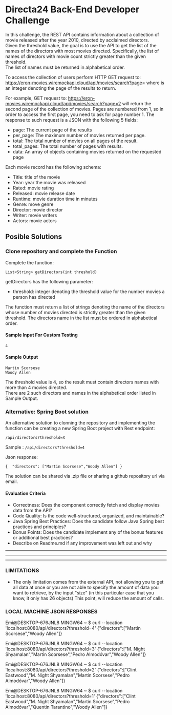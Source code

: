 # Directa24 Back-End Developer Challenge 

In this challenge, the REST API contains information about a collection of movie released after the year 2010, directed by acclaimed directors.  
Given the threshold value, the goal is to use the API to get the list of the names of the directors with most movies directed. Specifically, 
the list of names of directors with movie count strictly greater than the given threshold.   
The list of names must be returned in alphabetical order.  

To access the collection of users perform HTTP GET request to:
https://eron-movies.wiremockapi.cloud/api/movies/search?page=<pageNumber>
where <pageNumber> is an integer denoting the page of the results to return.

For example, GET request to:
https://eron-movies.wiremockapi.cloud/api/movies/search?page=2
will return the second page of the collection of movies. Pages are numbered from 1, so in order to access the first page, you need to ask for page number 1.
The response to such request is a JSON with the following 5 fields:

- page: The current page of the results  
- per_page: The maximum number of movies returned per page.  
- total: The total number of movies on all pages of the result.  
- total_pages: The total number of pages with results.  
- data: An array of objects containing movies returned on the requested page  

Each movie record has the following schema:  
- Title: title of the movie  
- Year: year the movie was released  
- Rated: movie rating  
- Released: movie release date  
- Runtime: movie duration time in minutes  
- Genre: move genre  
- Director: movie director  
- Writer: movie writers  
- Actors: movie actors  

## Posible Solutions
### Clone repository and complete the Function
  
Complete the function:

    List<String> getDirectors(int threshold)

getDirectors has the following parameter:
- threshold: integer denoting the threshold value for the number movies a person has directed

The function must return a list of strings denoting the name of the directors whose number of movies directed is strictly greater than the given threshold. 
The directors name in the list must be ordered in alphabetical order.


#### Sample Input For Custom Testing
    4  
#### Sample Output
    Martin Scorsese
    Woody Allen
    
The threshold value is 4, so the result must contain directors names with more than 4 movies directed.   
There are 2 such directors and names in the alphabetical order listed in Sample Output.

### Alternative: Spring Boot solution

An alternative solution to clonning the repository and implementing the function can be creating a new Spring Boot project with Rest endpoint:       
```
/api/directors?threshold=X
```

Sample : `/api/directors?threshold=4`

Json response:
```
{  "directors": ["Martin Scorsese","Woody Allen"] }
```

The solution can be shared via .zip file or sharing a github repository url via email. 

#### Evaluation Criteria
- Correctness: Does the component correctly fetch and display movies data from the API?
- Code Quality: Is the code well-structured, organized, and maintainable?
- Java Spring Best Practices: Does the candidate follow Java Spring best practices and principles?
- Bonus Points: Does the candidate implement any of the bonus features or additional
best practices?
- Describe on Readme.md if any improvement was left out and why

-------------------------------------------------------------------------------------------------------
-------------------------------------------------------------------------------------------------------
-------------------------------------------------------------------------------------------------------

### LIMITATIONS

- The only limitation comes from the external API, not allowing you to get all data at once or
you are not able to specify the amount of data you want to retrieve, by the input "size"
(in this particular case that you know, it only has 26 objects) This point, will reduce the amount of calls.

### LOCAL MACHINE JSON RESPONSES

Emi@DESKTOP-676JNL8 MINGW64 ~
$ curl --location 'localhost:8080/api/directors?threshold=4'
{"directors":["Martin Scorsese","Woody Allen"]}

Emi@DESKTOP-676JNL8 MINGW64 ~
$ curl --location 'localhost:8080/api/directors?threshold=3'
{"directors":["M. Night Shyamalan","Martin Scorsese","Pedro Almodóvar","Woody Allen"]}

Emi@DESKTOP-676JNL8 MINGW64 ~
$ curl --location 'localhost:8080/api/directors?threshold=2'
{"directors":["Clint Eastwood","M. Night Shyamalan","Martin Scorsese","Pedro Almodóvar","Woody Allen"]}

Emi@DESKTOP-676JNL8 MINGW64 ~
$ curl --location 'localhost:8080/api/directors?threshold=1'
{"directors":["Clint Eastwood","M. Night Shyamalan","Martin Scorsese","Pedro Almodóvar","Quentin Tarantino","Woody Allen"]}

